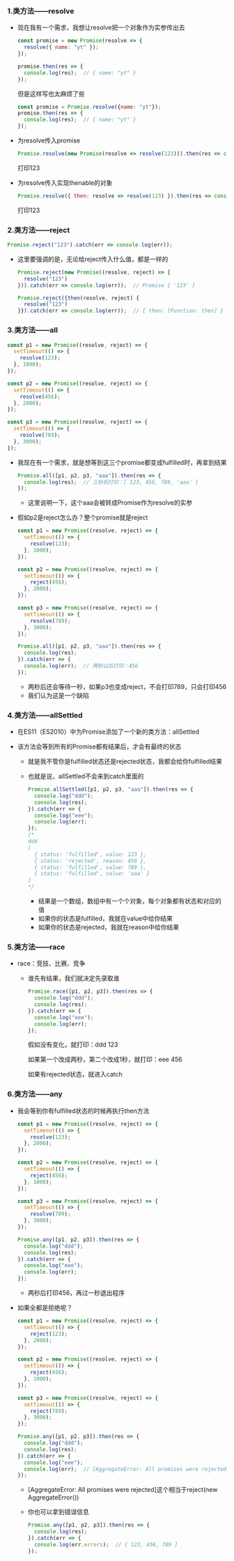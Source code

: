 ### 1.类方法——resolve

- 现在我有一个需求，我想让resolve把一个对象作为实参传出去

  ```js
  const promise = new Promise(resolve => {
    resolve({ name: "yt" });
  });
  
  promise.then(res => {
    console.log(res);  // { name: "yt" }
  });
  ```

  但是这样写也太麻烦了些

  ```js
  const promise = Promise.resolve({name: "yt"});
  promise.then(res => {
    console.log(res);  // { name: "yt" }
  });
  ```

- 为resolve传入promise

  ```js
  Promise.resolve(new Promise(resolve => resolve(123))).then(res => console.log(res));
  ```

  打印123

- 为resolve传入实现thenable的对象

  ```js
  Promise.resolve({ then: resolve => resolve(123) }).then(res => console.log(res));
  ```
  
  打印123

### 2.类方法——reject

```js
Promise.reject("123").catch(err => console.log(err));
```

- 这里要强调的是，无论给reject传入什么值，都是一样的

  ```js
  Promise.reject(new Promise((resolve, reject) => {
    resolve("123")
  })).catch(err => console.log(err));  // Promise { '123' }
  
  Promise.reject({then(resolve, reject) {
    resolve("123")
  }}).catch(err => console.log(err));  // { then: [Function: then] }
  ```

### 3.类方法——all

```js
const p1 = new Promise((resolve, reject) => {
  setTimeout(() => {
    resolve(123);
  }, 1000);
});

const p2 = new Promise((resolve, reject) => {
  setTimeout(() => {
    resolve(456);
  }, 2000);
});

const p3 = new Promise((resolve, reject) => {
  setTimeout(() => {
    resolve(789);
  }, 3000);
});
```

- 我现在有一个需求，就是想等到这三个promise都变成fulfilled时，再拿到结果

  ```js
  Promise.all([p1, p2, p3, "aaa"]).then(res => {
    console.log(res);  // 三秒后打印：[ 123, 456, 789, 'aaa' ]
  });
  ```

  - 这里说明一下，这个aaa会被转成Promise作为resolve的实参

- 假如p2是reject怎么办？整个promise就是reject

  ```js
  const p1 = new Promise((resolve, reject) => {
    setTimeout(() => {
      resolve(123);
    }, 1000);
  });
  
  const p2 = new Promise((resolve, reject) => {
    setTimeout(() => {
      reject(456);
    }, 2000);
  });
  
  const p3 = new Promise((resolve, reject) => {
    setTimeout(() => {
      resolve(789);
    }, 3000);
  });
  
  Promise.all([p1, p2, p3, "aaa"]).then(res => {
    console.log(res);
  }).catch(err => {
    console.log(err);  // 两秒以后打印：456
  });
  ```

  - 两秒后还会等待一秒，如果p3也变成reject，不会打印789，只会打印456
  - 我们认为这是一个缺陷

### 4.类方法——allSettled

- 在ES11（ES2010）中为Promise添加了一个新的类方法：allSettled

- 该方法会等到所有的Promise都有结果后，才会有最终的状态

  - 就是我不管你是fulfilled状态还是rejected状态，我都会给你fulfilled结果

  - 也就是说，allSettled不会来到catch里面的

    ```js
    Promise.allSettled([p1, p2, p3, "aaa"]).then(res => {
      console.log("ddd");
      console.log(res);
    }).catch(err => {
      console.log("eee");
      console.log(err);
    });
    /*
    ddd
    [
      { status: 'fulfilled', value: 123 },
      { status: 'rejected', reason: 456 },
      { status: 'fulfilled', value: 789 },
      { status: 'fulfilled', value: 'aaa' }
    ]
    */
    ```

    - 结果是一个数组，数组中有一个个对象，每个对象都有状态和对应的值
    - 如果你的状态是fulfilled，我就在value中给你结果
    - 如果你的状态是rejected，我就在reason中给你结果

### 5.类方法——race

- race：竞技、比赛、竞争

  - 谁先有结果，我们就决定先录取谁

    ```js
    Promise.race([p1, p2, p3]).then(res => {
      console.log("ddd");
      console.log(res);
    }).catch(err => {
      console.log("eee");
      console.log(err);
    });
    ```

    假如没有变化，就打印：ddd  123

    如果第一个改成两秒，第二个改成1秒，就打印：eee  456

    如果有rejected状态，就进入catch

### 6.类方法——any

- 我会等到你有fulfilled状态的时候再执行then方法

  ```js
  const p1 = new Promise((resolve, reject) => {
    setTimeout(() => {
      resolve(123);
    }, 2000);
  });
  
  const p2 = new Promise((resolve, reject) => {
    setTimeout(() => {
      reject(456);
    }, 1000);
  });
  
  const p3 = new Promise((resolve, reject) => {
    setTimeout(() => {
      resolve(789);
    }, 3000);
  });
  
  Promise.any([p1, p2, p3]).then(res => {
    console.log("ddd");
    console.log(res);
  }).catch(err => {
    console.log("eee");
    console.log(err);
  });
  ```

  - 两秒后打印456，再过一秒退出程序

- 如果全都是拒绝呢？

  ```js
  const p1 = new Promise((resolve, reject) => {
    setTimeout(() => {
      reject(123);
    }, 2000);
  });
  
  const p2 = new Promise((resolve, reject) => {
    setTimeout(() => {
      reject(456);
    }, 1000);
  });
  
  const p3 = new Promise((resolve, reject) => {
    setTimeout(() => {
      reject(789);
    }, 3000);
  });
  
  Promise.any([p1, p2, p3]).then(res => {
    console.log("ddd");
    console.log(res);
  }).catch(err => {
    console.log("eee");
    console.log(err);  // [AggregateError: All promises were rejected]
  });
  ```

  - [AggregateError: All promises were rejected]这个相当于reject(new AggregateError())

  - 你也可以拿到错误信息

    ```js
    Promise.any([p1, p2, p3]).then(res => {
      console.log(res);
    }).catch(err => {
      console.log(err.errors);  // [ 123, 456, 789 ]
    });
    ```

    